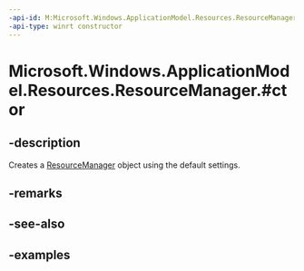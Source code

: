```yaml
---
-api-id: M:Microsoft.Windows.ApplicationModel.Resources.ResourceManager.#ctor
-api-type: winrt constructor
---
```


# Microsoft.Windows.ApplicationModel.Resources.ResourceManager.#ctor

<!--
public ResourceManager ();
-->


## -description

Creates a [ResourceManager](resourcemanager.md) object using the default settings.

## -remarks

## -see-also

## -examples


